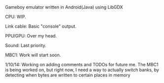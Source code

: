 Gameboy emulator written in Android(Java) using LibGDX

CPU: WIP.

Link cable: Basic "console" output.

PPU/GPU: Over my head.

Sound: Last priority.

MBC1: Work will start soon.

1/10/14: Working on adding comments and TODOs for future me.
The MBC1 is being worked on, but right now, I need a way 
to actually switch banks, by detecting when bytes are written
to certain places in memory
